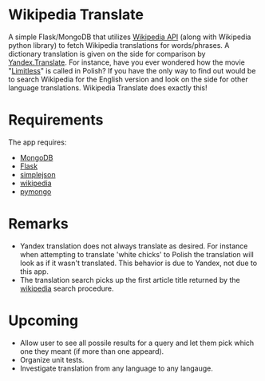 Wikipedia Translate
===================
A simple Flask/MongoDB that utilizes [Wikipedia API](http://www.mediawiki.org/wiki/API:Main_page) (along with Wikipedia python library)
to fetch Wikipedia translations for words/phrases. A dictionary translation is given on the
side for comparison by [Yandex.Translate](http://translate.yandex.com/). For instance, have you ever wondered how the movie 
"[Limitless](http://en.wikipedia.org/wiki/Limitless)" is called in Polish?
If you have the only way to find out would be to search Wikipedia for the English version and look
on the side for other language translations. Wikipedia Translate does exactly this!

Requirements
============
The app requires:
- [MongoDB](http://docs.mongodb.org/manual/tutorial/install-mongodb-on-ubuntu/)
- [Flask](http://flask.pocoo.org/)
- [simplejson](https://pypi.python.org/pypi/simplejson/)
- [wikipedia](https://pypi.python.org/pypi/wikipedia/) 
- [pymongo](https://pypi.python.org/pypi/pymongo/)

Remarks
=======
- Yandex translation does not always translate as desired. For instance when attempting
to translate 'white chicks' to Polish the translation will look as if it wasn't translated. This behavior
is due to Yandex, not due to this app.
- The translation search picks up the first article title returned by the [wikipedia](https://pypi.python.org/pypi/wikipedia/)
search procedure. 

Upcoming
========
- Allow user to see all possile results for a query and let them pick which one they meant (if more than one appeard).
- Organize unit tests.
- Investigate translation from any language to any langauge.
